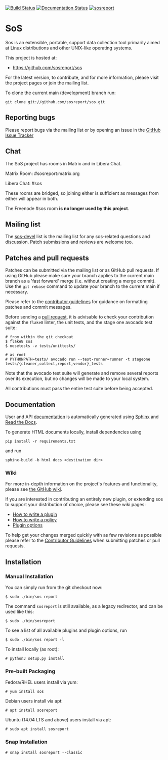 [![Build Status](https://api.cirrus-ci.com/github/sosreport/sos.svg?branch=main)](https://cirrus-ci.com/github/sosreport/sos) [![Documentation Status](https://readthedocs.org/projects/sos/badge/?version=main)](https://sos.readthedocs.io/en/main/?badge=main) [![sosreport](https://snapcraft.io/sosreport/badge.svg)](https://snapcraft.io/sosreport)


# SoS

Sos is an extensible, portable, support data collection tool primarily
aimed at Linux distributions and other UNIX-like operating systems.

This project is hosted at:

  * https://github.com/sosreport/sos

For the latest version, to contribute, and for more information, please visit
the project pages or join the mailing list.

To clone the current main (development) branch run:

```
git clone git://github.com/sosreport/sos.git
```

## Reporting bugs

Please report bugs via the mailing list or by opening an issue in the [GitHub
Issue Tracker][5]

## Chat

The SoS project has rooms in Matrix and in Libera.Chat.

Matrix Room: #sosreport:matrix.org

Libera.Chat: #sos

These rooms are bridged, so joining either is sufficient as messages from either will
appear in both.

The Freenode #sos room **is no longer used by this project**.

## Mailing list

The [sos-devel][4] list is the mailing list for any sos-related questions and
discussion. Patch submissions and reviews are welcome too.

## Patches and pull requests

Patches can be submitted via the mailing list or as GitHub pull requests. If
using GitHub please make sure your branch applies to the current main branch as a
'fast forward' merge (i.e. without creating a merge commit). Use the `git
rebase` command to update your branch to the current main if necessary.

Please refer to the [contributor guidelines][0] for guidance on formatting
patches and commit messages.

Before sending a [pull request][0], it is advisable to check your contribution
against the `flake8` linter, the unit tests, and the stage one avocado test suite:

```
# from within the git checkout
$ flake8 sos
$ nosetests -v tests/unittests/

# as root
# PYTHONPATH=tests/ avocado run --test-runner=runner -t stageone tests/{cleaner,collect,report,vendor}_tests
```

Note that the avocado test suite will generate and remove several reports over its
execution, but no changes will be made to your local system.

All contributions must pass the entire test suite before being accepted.

## Documentation

User and API [documentation][6] is automatically generated using [Sphinx][7]
and [Read the Docs][8].

To generate HTML documents locally, install dependencies using

```
pip install -r requirements.txt
```

and run

```
sphinx-build -b html docs <destination dir> 
```


### Wiki

For more in-depth information on the project's features and functionality, please
see [the GitHub wiki][9].

If you are interested in contributing an entirely new plugin, or extending sos to
support your distribution of choice, please see these wiki pages:

* [How to write a plugin][1]
* [How to write a policy][2]
* [Plugin options][3]

To help get your changes merged quickly with as few revisions as possible
please refer to the [Contributor Guidelines][0] when submitting patches or
pull requests.

## Installation

### Manual Installation

You can simply run from the git checkout now:
```
$ sudo ./bin/sos report 
```
The command `sosreport` is still available, as a legacy redirector,
and can be used like this:
```
$ sudo ./bin/sosreport 
```

To see a list of all available plugins and plugin options, run
```
$ sudo ./bin/sos report -l
```


To install locally (as root):
```
# python3 setup.py install
```


### Pre-built Packaging

Fedora/RHEL users install via yum:

```
# yum install sos
```

Debian users install via apt:

```
# apt install sosreport
```


Ubuntu (14.04 LTS and above) users install via apt:

```
# sudo apt install sosreport
```

### Snap Installation

```
# snap install sosreport --classic
```

 [0]: https://github.com/sosreport/sos/wiki/Contribution-Guidelines
 [1]: https://github.com/sosreport/sos/wiki/How-to-Write-a-Plugin
 [2]: https://github.com/sosreport/sos/wiki/How-to-Write-a-Policy
 [3]: https://github.com/sosreport/sos/wiki/Plugin-options
 [4]: https://www.redhat.com/mailman/listinfo/sos-devel
 [5]: https://github.com/sosreport/sos/issues?state=open
 [6]: https://sos.readthedocs.org/
 [7]: https://www.sphinx-doc.org/
 [8]: https://www.readthedocs.org/
 [9]: https://github.com/sosreport/sos/wiki

